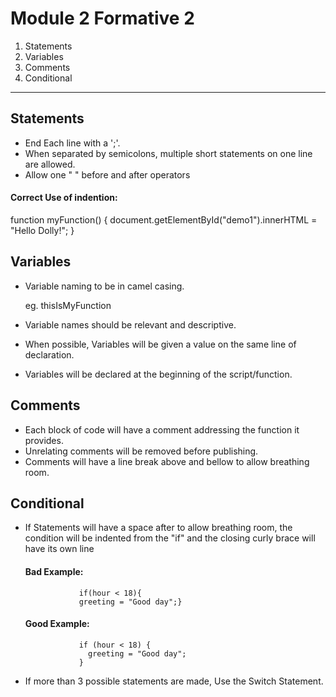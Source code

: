# Module 2 Formative 2

1. Statements
2. Variables
3. Comments
4. Conditional

***

## Statements

- End Each line with a ';'.
- When separated by semicolons, multiple short statements on one line are allowed.
- Allow one " " before and after operators  


#### Correct Use of indention:

  function myFunction() {
      document.getElementById("demo1").innerHTML = "Hello Dolly!";
  }


## Variables

- Variable naming to be in camel casing.

    eg.  thisIsMyFunction

- Variable names should be relevant and descriptive.
- When possible, Variables will be given a value on the same line of declaration.
- Variables will be declared at the beginning of the script/function.

## Comments

- Each block of code will have a comment addressing the function it provides.
- Unrelating comments will be removed before publishing.
- Comments will have a line break above and bellow to allow breathing room.

## Conditional

- If Statements will have a space after to allow breathing room, the condition will be indented from the "if" and the closing curly brace will have its own line

  #### Bad Example:    
                  if(hour < 18){
                  greeting = "Good day";}


  #### Good Example:    
                  if (hour < 18) {
                    greeting = "Good day";
                  }


- If more than 3 possible statements are made, Use the Switch Statement.
